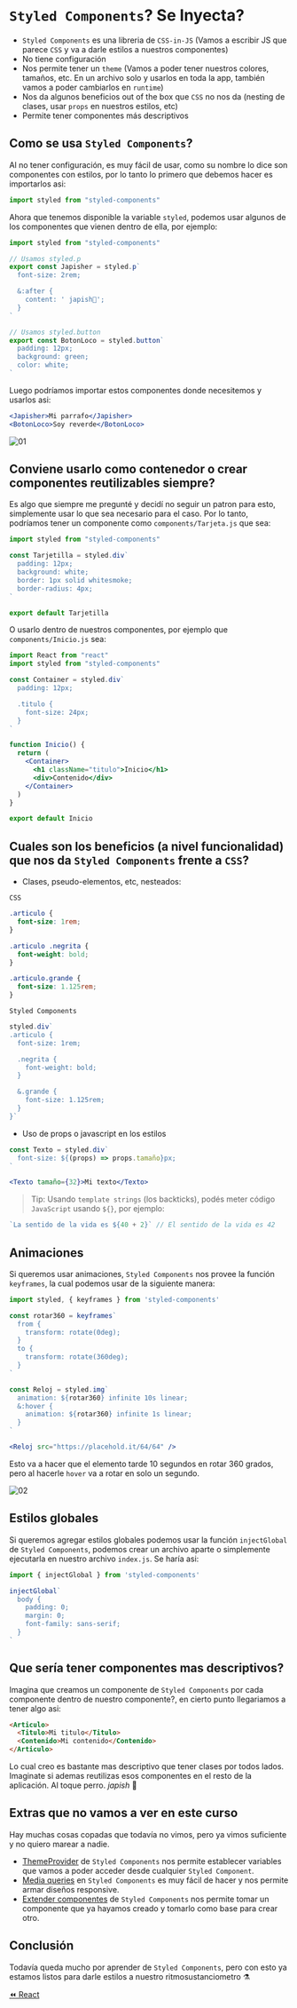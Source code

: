 # `Styled Components`? Se Inyecta?
* `Styled Components` es una libreria de `CSS-in-JS` (Vamos a escribir JS que parece `CSS` y va a darle estilos a nuestros componentes)
* No tiene configuración
* Nos permite tener un `theme` (Vamos a poder tener nuestros colores, tamaños, etc. En un archivo solo y usarlos en toda la app, también vamos a poder cambiarlos en `runtime`)
* Nos da algunos beneficios out of the box que `CSS` no nos da (nesting de clases, usar `props` en nuestros estilos, etc)
* Permite tener componentes más descriptivos

## Como se usa `Styled Components`?
Al no tener configuración, es muy fácil de usar, como su nombre lo dice son componentes con estilos, por lo tanto lo primero que debemos hacer es importarlos asi:
```jsx
import styled from "styled-components"
```
Ahora que tenemos disponible la variable `styled`, podemos usar algunos de los componentes que vienen dentro de ella, por ejemplo:
```jsx
import styled from "styled-components"

// Usamos styled.p
export const Japisher = styled.p`
  font-size: 2rem;

  &:after {
    content: ' japish👋';
  }
`

// Usamos styled.button
export const BotonLoco = styled.button`
  padding: 12px;
  background: green;
  color: white;
`
```
Luego podríamos importar estos componentes donde necesitemos y usarlos asi:
```jsx
<Japisher>Mi parrafo</Japisher>
<BotonLoco>Soy reverde</BotonLoco>
```
![01](../assets/styled-1.jpg)

## Conviene usarlo como contenedor o crear componentes reutilizables siempre?
Es algo que siempre me pregunté y decidí no seguir un patron para esto, simplemente usar lo que sea necesario para el caso. Por lo tanto, podríamos tener un componente como `components/Tarjeta.js` que sea:
```jsx
import styled from "styled-components"

const Tarjetilla = styled.div`
  padding: 12px;
  background: white;
  border: 1px solid whitesmoke;
  border-radius: 4px;
`

export default Tarjetilla
```
O usarlo dentro de nuestros componentes, por ejemplo que `components/Inicio.js` sea:
```jsx
import React from "react"
import styled from "styled-components"

const Container = styled.div`
  padding: 12px;

  .titulo {
    font-size: 24px;
  }
`

function Inicio() {
  return (
    <Container>
      <h1 className="titulo">Inicio</h1>
      <div>Contenido</div>
    </Container>
  )
}

export default Inicio
```

## Cuales son los beneficios (a nivel funcionalidad) que nos da `Styled Components` frente a `CSS`?
- Clases, pseudo-elementos, etc, nesteados:

`CSS`
```css
.articulo {
  font-size: 1rem;
}

.articulo .negrita {
  font-weight: bold;
}

.articulo.grande {
  font-size: 1.125rem;
}
```

`Styled Components`
```jsx
styled.div`
.articulo {
  font-size: 1rem;

  .negrita {
    font-weight: bold;
  }

  &.grande {
    font-size: 1.125rem;
  }
}`
```

- Uso de props o javascript en los estilos

```jsx
const Texto = styled.div`
  font-size: ${(props) => props.tamaño}px;
`

<Texto tamaño={32}>Mi texto</Texto>
```

> Tip: Usando `template strings` (los backticks), podés meter código `JavaScript` usando `${}`, por ejemplo:
```javascript
`La sentido de la vida es ${40 + 2}` // El sentido de la vida es 42
```

## Animaciones
Si queremos usar animaciones, `Styled Components` nos provee la función `keyframes`, la cual podemos usar de la siguiente manera:
```jsx
import styled, { keyframes } from 'styled-components'

const rotar360 = keyframes`
  from {
    transform: rotate(0deg);
  }
  to {
    transform: rotate(360deg);
  }
`

const Reloj = styled.img`
  animation: ${rotar360} infinite 10s linear;
  &:hover {
    animation: ${rotar360} infinite 1s linear;
  }
`

<Reloj src="https://placehold.it/64/64" />
```
Esto va a hacer que el elemento tarde 10 segundos en rotar 360 grados, pero al hacerle `hover` va a rotar en solo un segundo.

![02](../assets/styled-rotation.gif)

## Estilos globales
Si queremos agregar estilos globales podemos usar la función `injectGlobal` de `Styled Components`, podemos crear un archivo aparte o simplemente ejecutarla en nuestro archivo `index.js`. Se haría asi:
```javascript
import { injectGlobal } from 'styled-components'

injectGlobal`
  body {
    padding: 0;
    margin: 0;
    font-family: sans-serif;
  }
`
```

## Que sería tener componentes mas descriptivos?
Imagina que creamos un componente de `Styled Components` por cada componente dentro de nuestro componente?, en cierto punto llegariamos a tener algo asi:
```html
<Articulo>
  <Titulo>Mi titulo</Titulo>
  <Contenido>Mi contenido</Contenido>
</Articulo>
```
Lo cual creo es bastante mas descriptivo que tener clases por todos lados. Imaginate si ademas reutilizas esos componentes en el resto de la aplicación. Al toque perro. *japish* 👋


## Extras que no vamos a ver en este curso
Hay muchas cosas copadas que todavía no vimos, pero ya vimos suficiente y no quiero marear a nadie.

* [ThemeProvider](https://www.styled-components.com/docs/advanced#theming) de `Styled Components` nos permite establecer variables que vamos a poder acceder desde cualquier `Styled Component`.
* [Media queries](https://www.styled-components.com/docs/advanced#media-templates) en `Styled Components` es muy fácil de hacer y nos permite armar diseños responsive.
* [Extender componentes](https://www.styled-components.com/docs/basics#extending-styles) de `Styled Components` nos permite tomar un componente que ya hayamos creado y tomarlo como base para crear otro.

## Conclusión
Todavía queda mucho por aprender de `Styled Components`, pero con esto ya estamos listos para darle estilos a nuestro ritmosustanciometro ⚗️

[⏪ React](./react.md)
